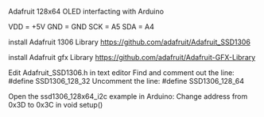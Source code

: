 Adafruit 128x64 OLED interfacting with Arduino

VDD = +5V
GND = GND
SCK = A5
SDA = A4

install Adafruit 1306 Library
https://github.com/adafruit/Adafruit_SSD1306

install Adafruit gfx Library
https://github.com/adafruit/Adafruit-GFX-Library

Edit Adafruit_SSD1306.h in text editor
Find and comment out the line: #define SSD1306_128_32 Uncomment the line: #define SSD1306_128_64

Open the ssd1306_128x64_i2c example in Arduino:
Change address from 0x3D to 0x3C in void setup()